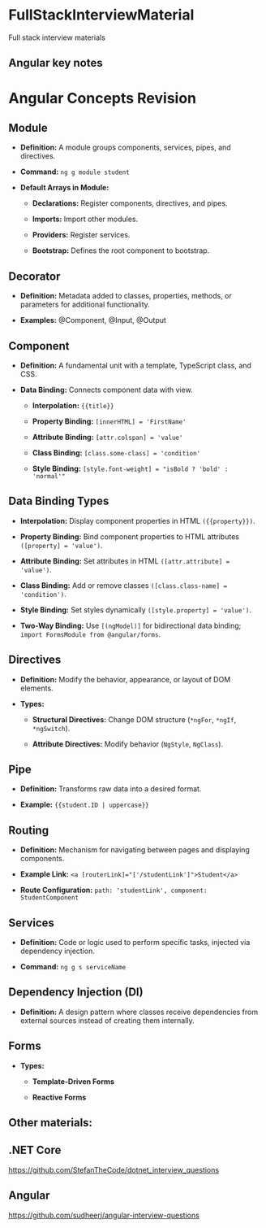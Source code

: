 # FullStackInterviewMaterial
Full stack interview materials

## Angular key notes
# Angular Concepts Revision



## Module

- **Definition:** A module groups components, services, pipes, and directives.

- **Command:** `ng g module student`

- **Default Arrays in Module:**

  - **Declarations:** Register components, directives, and pipes.

  - **Imports:** Import other modules.

  - **Providers:** Register services.

  - **Bootstrap:** Defines the root component to bootstrap.



## Decorator

- **Definition:** Metadata added to classes, properties, methods, or parameters for additional functionality.

- **Examples:** @Component, @Input, @Output



## Component

- **Definition:** A fundamental unit with a template, TypeScript class, and CSS.

- **Data Binding:** Connects component data with view.

  - **Interpolation:** `{{title}}`

  - **Property Binding:** `[innerHTML] = 'FirstName'`

  - **Attribute Binding:** `[attr.colspan] = 'value'`

  - **Class Binding:** `[class.some-class] = 'condition'`

  - **Style Binding:** `[style.font-weight] = "isBold ? 'bold' : 'normal'"`



## Data Binding Types

- **Interpolation:** Display component properties in HTML `({{property}})`.

- **Property Binding:** Bind component properties to HTML attributes `([property] = 'value')`.

- **Attribute Binding:** Set attributes in HTML `([attr.attribute] = 'value')`.

- **Class Binding:** Add or remove classes `([class.class-name] = 'condition')`.

- **Style Binding:** Set styles dynamically `([style.property] = 'value')`.

- **Two-Way Binding:** Use `[(ngModel)]` for bidirectional data binding; `import FormsModule from @angular/forms`.



## Directives

- **Definition:** Modify the behavior, appearance, or layout of DOM elements.

- **Types:**

  - **Structural Directives:** Change DOM structure (`*ngFor`, `*ngIf`, `*ngSwitch`).

  - **Attribute Directives:** Modify behavior (`NgStyle`, `NgClass`).



## Pipe

- **Definition:** Transforms raw data into a desired format.

- **Example:** `{{student.ID | uppercase}}`



## Routing

- **Definition:** Mechanism for navigating between pages and displaying components.

- **Example Link:** `<a [routerLink]="['/studentLink']">Student</a>`

- **Route Configuration:** `path: 'studentLink', component: StudentComponent`



## Services

- **Definition:** Code or logic used to perform specific tasks, injected via dependency injection.

- **Command:** `ng g s serviceName`



## Dependency Injection (DI)

- **Definition:** A design pattern where classes receive dependencies from external sources instead of creating them internally.



## Forms

- **Types:**

  - **Template-Driven Forms**

  - **Reactive Forms**


## Other materials:
## .NET Core
https://github.com/StefanTheCode/dotnet_interview_questions

## Angular
https://github.com/sudheerj/angular-interview-questions
